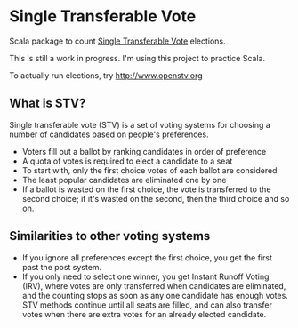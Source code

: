 # Single Transferable Vote

Scala package to count [Single Transferable Vote](https://en.wikipedia.org/wiki/Single_transferable_vote) elections.

This is still a work in progress. I'm using this project to practice Scala.

To actually run elections, try http://www.openstv.org

## What is STV?
Single transferable vote (STV) is a set of voting systems for choosing a number of candidates based on people's preferences.

* Voters fill out a ballot by ranking candidates in order of preference
* A quota of votes is required to elect a candidate to a seat
* To start with, only the first choice votes of each ballot are considered
* The least popular candidates are eliminated one by one
* If a ballot is wasted on the first choice, the vote is transferred to the second choice; if it's wasted on the second, then the third choice and so on.

## Similarities to other voting systems

* If you ignore all preferences except the first choice, you get the first past the post system.
* If you only need to select one winner, you get Instant Runoff Voting (IRV), where votes are only transferred when candidates are eliminated, and the counting stops as soon as any one candidate has enough votes. STV methods continue until all seats are filled, and can also transfer votes when there are extra votes for an already elected candidate.

